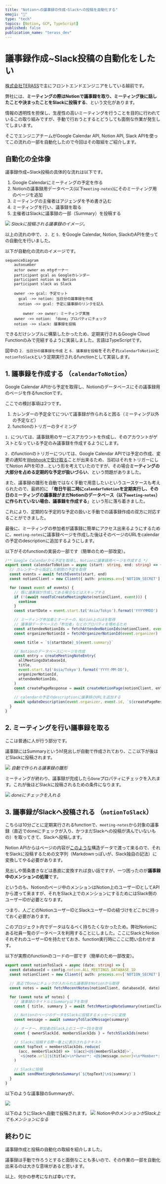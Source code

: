```yaml
---
title: "Notionへの議事録の作成~Slackへの投稿を自動化する"
emoji: "🐥"
type: "tech"
topics: [Notion, GCP, TypeScript]
published: false
publication_name: "terass_dev"
---
```


# 議事録作成~Slack投稿の自動化をしたい

[株式会社TERASS](https://terass.com/)で主にフロントエンドエンジニアをしている越前です。

弊社には、**ミーティングの際はNotionで議事録を取り、ミーティング後に話したことや決まったことをSlackに投稿する**、という文化があります。

情報の透明性を担保し、生産性の高いミーティングを行うことを目的に行われているこの取り組みですが、手動で行おうとするとどうしても面倒な作業が発生してしまいます。

そこでエンジニアチームがGoogle Calendar API, Notion API, Slack APIを使ってこの流れの一部を自動化したので今回はその取組をご紹介します。

## 自動化の全体像

議事録作成~Slack投稿の具体的な流れは以下です。

1. Google Calendarにミーティングの予定を作る
2. Notionの議事録用データベース(以下`meeting-notes`)にそのミーティング用のページを追加
3. ミーティングの主催者はアジェンダを予め書き込む
4. ミーティングを行い、議事録を取る
5. 主催者はSlackに議事録の一部（Summary）を投稿する

![](/images/notion-minutes-automation/slack.png)
*Slackに投稿される議事録のイメージ。*

以上の流れの中で、 `2.` と `5.` をGoogle Calendar, Notion, SlackのAPIを使っての自動化を行いました。

以下が自動化の流れのイメージです。

```mermaid
sequenceDiagram
    autonumber
    actor owner as mtgオーナー 
    participant gcal as Googleカレンダー
    participant notion as Notion
    participant slack as Slack

    owner ->> gcal: 予定セット
	  gcal ->> notion: 当日分の議事録を作成
	  notion ->> gcal: 予定に議事録のリンクを記入

		owner ->> owner: ミーティング実施
    owner ->> notion: 「done」プロパティにチェック
    notion ->> slack: 議事録を投稿
```

できるだけシンプルに構築したかったため、定期実行されるGoogle Cloud Functionのみで完結するように実装しました。言語はTypeScriptです。

図中の `2. 当日分の議事録を作成` と `6. 議事録を投稿`をそれぞれ`calendarToNotion`と`notionToSlack`という定期実行されるfunctionとして実装します。

## 1. 議事録を作成する （`calendarToNotion`）

Google Calendar APIから予定を取得し、Notionのデータベースにその議事録用のページを作るfunctionです。

ここでの検討事項は2つです。

1. カレンダーの予定全てについて議事録が作られると困る（ミーティング以外の予定など）
2. functionのトリガーのタイミング

`1.` については、議事録用のサービスアカウントを作成し、そのアカウントがゲストとなっている予定のみ議事録を作成するようにします。

`2.` のfunctionのトリガーについては、Google Calendar APIでは予定の作成、変更の通知を[Webhookで受け取る](https://developers.google.com/calendar/api/guides/push?hl=ja)ことが出来るため、当初はそれをトリガーにしてNotion APIを叩き…という形を考えていたのですが、その場合**ミーティングの大部分を占める定期的な予定が扱いづらい**、という問題がありました。

また、議事録の雛形を自動ではなく手動で用意したいというユースケースも考えられたので、最終的に 「**毎日午前二時に`calendarToNotion`を定期実行し、その日のミーティングの議事録がまだNotionのデータベース（以下`meeting-notes`）に作られていない場合、議事録を作成する**」という形に落ち着きました。

これにより、定期的な予定的な予定の扱いと手動での議事録作成の双方に対応することができました。

最後に、ミーティングの参加者が議事録に簡単にアクセス出来るようにするために、`meeting-notes`に議事録ページを作成した後はそのページのURLをcalendarの予定のdescriptionに追加するようにします。

以下がそのfunctionの実装の一部です（簡単のため一部改変）。
```ts
/** Google Calendarから予定を取得し、Notionに議事録用ページを作成する */
export const calendarToNotion = async (start: string, end: string) => {
  // カレンダーから指定した期間の予定を取得
  const events = await fetchEvents(start, end)
  const notionClient = new Client({ auth: process.env['NOTION_SECRET'] })

  for (const event of events) {
    // 既に議事録が作成してある場合などはスキップする
    if (!(await needToCreateMeetingNote(notionClient, event))) {
      continue
    }
    const startDate = event.start.tz('Asia/Tokyo').format('YYYYMMDD')

    // ミーティング参加者とオーナーの、Notion上のidを取得
    // 議事録データベースの「参加者」などのプロパティを埋めるため
    const attendeeNotionIds = fetchAttendeeNotionIds(notionClient, event.atendees)
    const organizerNotionId = fetchOrganizerNotionId(event.organizer)

    const title = `${startDate}_${event.summary}`

    // Notionのデータベースにページを作成
    const entry = createMeetingNoteEntry(
      allMeetingsDatabaseId,
      title,
      event.start.tz('Asia/Tokyo').format('YYYY-MM-DD'),
      organizerNotionId,
      attendeeNotionIds,
    )
    const createPageResponse = await createNotionPage(notionClient, entry)
    
    // calendarの予定のdescriptionに議事録のURLを追加する
    await updateDescription(event.organizer, event.id, `${createPageResponse.url}\n${event.description}`)
  }
}
```

## 2. ミーティングを行い議事録を取る

ここは普通に人が行う部分です。

議事録にはSummaryというh1見出しが自動で作成されており、ここ以下が後ほどSlackに投稿されます。

![](/images/notion-minutes-automation/summary.png)
*自動で作られる議事録の雛形*

ミーティングが終わり、議事録が完成したら`Done`プロパティにチェックを入れます。これが後ほどSlackに投稿されるための条件になります。

![](/images/notion-minutes-automation/done.png)
*doneにチェックを入れる*


## 3. 議事録がSlackへ投稿される （`notionToSlack`）

こちらは10分ごとに定期実行されるfunctionで、`meeting-notes`から対象の議事録（直近でdoneにチェックが入り、かつまだSlackへの投稿が済んでいないもの）を取ってきて、Slackへ投稿します。

Notion APIからはページの内容が[このような](https://developers.notion.com/reference/page)構造データで渡って来るので、それをSlackに投稿するための文字列（Markdownっぽいが、Slack独自の記法）に変換してやる必要があります。

見出しや箇条書きなどは愚直に変換すれば良い話ですが、一つ困ったのが**議事録中のメンションの処理**です。

というのも、Notionのページ中のメンションはNotion上のユーザーIDとしてAPIから渡って来ますが、それをSlack上でのメンションにするためにはSlack側のユーザーIDが必要となります。

つまり、人ごとのNotionユーザーIDとSlackユーザーIDの紐づけをどこかに持っておく必要があります。

このプロジェクト内でデータはなるべく持ちたくなかったため。弊社Notionにある社員一覧のデータベースを利用することにしました。ここにSlackとNotionそれぞれのユーザーIDを持たせておき、function実行時にここに問い合わせます。

以下が実際のfunctionのコードの一部です（簡単のため一部改変）。
```ts
export const notionToSlack = async (date: string) => {
  const databaseId = config.notion.ALL_MEETINGS_DATABASE_ID
  const notionClient = new Client({ auth: process.env['NOTION_SECRET'] })

  // 直近でDoneにチェックが入れられた議事録をNotionから取得
  const notes = await fetchRecentNotes(notionClient, databaseId, date)

  for (const note of notes) {
    // 議事録のタイトルとSummary以下を取得
    const { title, summary } = await fetchMeetingNoteSummary(notionClient, note.id)

    // NotionのページのデータをSlackに投稿するメッセージに変換
    const message = await summaryToSlackMessage(summary)

    // オーナー、参加者のSlack上のユーザーIDを取得
    const { ownerSlackId, membersSlackIds } = fetchSlackIds(note)

    // Slackに投稿する際一番上に表示されるテキスト
    const topText = membersSlackIds.reduce(
      (acc, memberSlackId) => `${acc}<@${memberSlackId}>`,
      `<${note.url}|${title}>\n*Owner*: <@${message.owner}>\n*Member*: `,
    )

    // Slackに投稿
    await sendMeetingNotesSummary(`${topText}\n${summary}`)
  }
}
```

以下のような議事録のSummaryが、

![](/images/notion-minutes-automation/summary3.png)

以下のようにSlackへ自動で投稿されます。
![](/images/notion-minutes-automation/slack.png)
*Notion中のメンションがSlack上でもメンションになる*

## 終わりに

議事録作成と投稿の自動化の取組を紹介しました。

議事録は手動で作ろうとすると面倒なことも多いので、その作業の一部を自動化出来るのは大きな意味があると思います。

以上、何かの参考になれば幸いです。